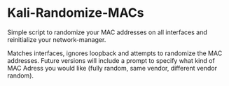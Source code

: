 # Kali-Randomize-MACs
Simple script to randomize your MAC addresses on all interfaces and reinitialize your network-manager. 

Matches interfaces, ignores loopback and attempts to randomize the MAC addresses. Future versions will include a prompt to specify what kind of MAC Adress you would like (fully random, same vendor, different vendor random).  
